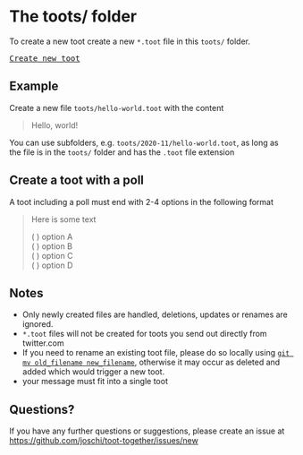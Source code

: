 # The toots/ folder

To create a new toot create a new `*.toot` file in this `toots/` folder.

<kbd>[Create new toot](../../../new/master/?filename=toots/<your-path>.toot)</kbd>

## Example

Create a new file `toots/hello-world.toot` with the content

> Hello, world!

You can use subfolders, e.g. `toots/2020-11/hello-world.toot`, as long as the file is in the `toots/` folder and has the `.toot` file extension

## Create a toot with a poll

A toot including a poll must end with 2-4 options in the following format

> Here is some text
>
> ( ) option A  
> ( ) option B  
> ( ) option C  
> ( ) option D

## Notes

- Only newly created files are handled, deletions, updates or renames are ignored.
- `*.toot` files will not be created for toots you send out directly from twitter.com
- If you need to rename an existing toot file, please do so locally using [`git mv old_filename new_filename`](https://help.github.com/en/articles/renaming-a-file-using-the-command-line), otherwise it may occur as deleted and added which would trigger a new toot.
- your message must fit into a single toot

## Questions?

If you have any further questions or suggestions, please create an issue at https://github.com/joschi/toot-together/issues/new
